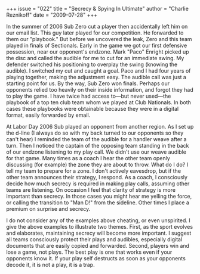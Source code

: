 +++
issue = "022"
title = "Secrecy & Spying In Ultimate"
author = "Charlie Reznikoff"
date = "2009-07-28"
+++

In the summer of 2006 Sub Zero cut a player then accidentally left him on our
email list. This guy later played for our competition. He forwarded to them
our "playbook." But before we uncovered the leak, Zero and this team played in
finals of Sectionals. Early in the game we got our first defensive possession,
near our opponent's endzone. Mark "Paco" Enright picked up the disc and called
the audible for me to cut for an immediate swing. My defender switched his
positioning to overplay the swing (knowing the audible). I switched my cut and
caught a goal. Paco and I had four years of playing together, making the
adjustment easy. The audible call was just a starting point for us. By the
way, Sub Zero won finals. Perhaps our opponents relied too heavily on their
inside information, and forgot they had to play the game. I have twice had
access to—but never used—the playbook of a top ten club team whom we played at
Club Nationals. In both cases these playbooks were obtainable because they
were in a digital format, easily forwarded by email.  
  
At Labor Day 2006 Sub played an opponent from another region. As I set up the
d-line (I always do so with my back turned to our opponents so they can't
hear) I reminded the team of the audible for a handler weave after a turn.
Then I noticed the captain of the opposing team standing in the back of our
endzone listening to my play call. We didn't use our weave audible for that
game. Many times as a coach I hear the other team openly discussing (for
example) the zone they are about to throw. What do I do? I tell my team to
prepare for a zone. I don't actively eavesdrop, but if the other team
announces their strategy, I respond. As a coach, I consciously decide how much
secrecy is required in making play calls, assuming other teams are listening.
On occasion I feel that clarity of strategy is more important than secrecy. In
those cases you might hear me yelling the force, or calling the transition to
"Man D!" from the sideline. Other times I place a premium on surprise and
secrecy.  
  
I do not consider any of the examples above cheating, or even unspirited. I
give the above examples to illustrate two themes. First, as the sport evolves
and elaborates, maintaining secrecy will become more important. I suggest all
teams consciously protect their plays and audibles, especially digital
documents that are easily copied and forwarded. Second, players win and lose a
game, not plays. The best play is one that works even if your opponents know
it. If your play self destructs as soon as your opponents decode it, it is not
a play, it is a trap.

